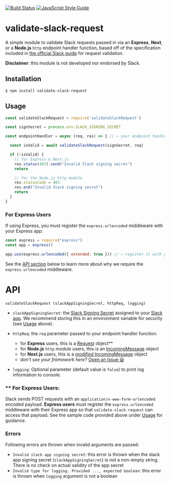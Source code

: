 [![Build Status](https://travis-ci.org/gverni/validate-slack-request.svg?branch=master)](https://travis-ci.org/gverni/validate-slack-request) [![JavaScript Style Guide](https://img.shields.io/badge/code_style-standard-brightgreen.svg)](https://standardjs.com)

# validate-slack-request

A simple module to validate Slack requests passed in via an **Express**, **Next**, or a **Node.js** `http` endpoint handler function, based off of the specification included in [the official Slack guide](https://api.slack.com/docs/verifying-requests-from-slack) for request validation.

**Disclaimer**: this module is not developed nor endorsed by Slack.

## Installation

```$ npm install validate-slack-request```

## Usage

```javascript
const validateSlackRequest = require('validateSlackRequest')

const signSecret = process.env.SLACK_SIGNING_SECRET

const endpointHandler = async (req, res) => { // ← your endpoint handler

  const isValid = await validateSlackRequest(signSecret, req)

  if (!isValid) {
    // for Express & Next.js
    res.status(403).send("Invalid Slack signing secret")
    return

    // for the Node.js http module
    res.statusCode = 403
    res.end("Invalid Slack signing secret")
    return
  }
}
```
### For Express Users
If using Express, you must register the `express.urlencoded` middleware with your Express app:
```javascript
const express = require("express")
const app = express()

app.use(express.urlencoded({ extended: true })) // ← register it with your app
```
See the [API section](#API) below to learn more about why we require the `express.urlencoded` middleware.

# API 

```validateSlackRequest (slackAppSigningSecret, httpReq, logging)```

* `slackAppSigningSecret`: the [Slack Signing Secret](https://api.slack.com/authentication/verifying-requests-from-slack#about) assigned to your [Slack app](https://api.slack.com/authentication/verifying-requests-from-slack#about). We recommend storing this in an environment variable for security (see [Usage](#Usage) above).

* `httpReq`: the `req` parameter passed to your endpoint handler function.
  - for **Express** users, this is a [Request](https://expressjs.com/en/api.html#req) object**
  - for **Node.js** `http` module users, this is an [IncomingMessage](https://nodejs.org/api/http.html#http_class_http_incomingmessage) object
  - for **Next.js** users, this is a [_modified_ IncomingMessage](https://nextjs.org/docs/api-routes/introduction) object
  - _don't see your framework here?_ [Open an Issue 😃](https://github.com/gverni/validate-slack-request/issues/new/choose)

* `logging`: Optional parameter (default value is `false`) to print log information to console. 

### \** For Express Users:
Slack sends POST requests with an `application/x-www-form-urlencoded` encoded payload. **Express users** must register the `express.urlencoded` middleware with their Express app so that `validate-slack-request` can access that payload. See the sample code provided above under [Usage](#Usage) for guidance.


### Errors 

Following errors are thrown when invalid arguments are passed: 

* `Invalid slack app signing secret`: this error is thrown when the slack app signing secret (`slackAppSigningSecret`) is not a non-empty string. There is no check on actual validity of the app secret 
* `Invalid type for logging. Provided ..., expected boolean`: this error is thrown when `logging` argument is not a boolean 
